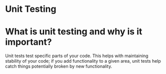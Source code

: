 # Unit Testing

# What is unit testing and why is it important?

Unit tests test specific parts of your code. This helps with maintaining stability of your code; if you add functionality to a given area, unit tests help catch things potentially broken by new functionality.